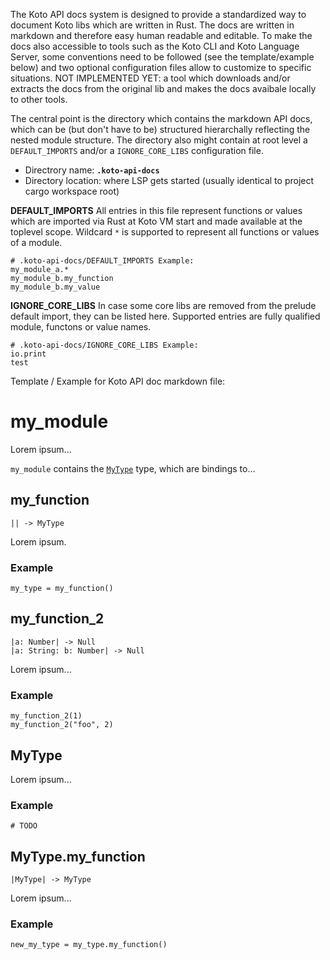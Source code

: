 The Koto API docs system is designed to provide a standardized way to document Koto libs which are written in Rust. The docs are written in markdown and therefore easy human readable and editable. To make the docs also accessible to tools such as the Koto CLI and Koto Language Server, some conventions need to be followed (see the template/example below) and two optional configuration files allow to customize to specific situations. NOT IMPLEMENTED YET: a tool which downloads and/or extracts the docs from the original lib and makes the docs avaibale locally to other tools.

The central point is the directory which contains the markdown API docs, which can be (but don't have to be) structured hierarchally reflecting the nested module structure. The directory also might contain at root level a `DEFAULT_IMPORTS` and/or a `IGNORE_CORE_LIBS` configuration file.

- Directrory name: **`.koto-api-docs`**
- Directory location: where LSP gets started (usually identical to project cargo workspace root)

**DEFAULT_IMPORTS**
All entries in this file represent functions or values which are imported via Rust at Koto VM start and made available at the toplevel scope. Wildcard `*` is supported to represent all functions or values of a module.
```
# .koto-api-docs/DEFAULT_IMPORTS Example:
my_module_a.*
my_module_b.my_function
my_module_b.my_value
```

**IGNORE_CORE_LIBS**
In case some core libs are removed from the prelude default import, they can be listed here. Supported entries are fully qualified module, functons or value names.
```
# .koto-api-docs/IGNORE_CORE_LIBS Example:
io.print
test
```

Template / Example for Koto API doc markdown file:

# my_module

Lorem ipsum...

`my_module` contains the [`MyType`](#my_type) type, which are bindings to...

## my_function

```kototype
|| -> MyType
```

Lorem ipsum.

### Example

```koto
my_type = my_function()
```

## my_function_2

```kototype
|a: Number| -> Null
|a: String: b: Number| -> Null
```

Lorem ipsum...

### Example

```koto
my_function_2(1)
my_function_2("foo", 2)
```

## MyType

Lorem ipsum...

### Example

```koto
# TODO
```

## MyType.my_function

```kototype
|MyType| -> MyType
```

Lorem ipsum...

### Example

```koto
new_my_type = my_type.my_function()
```
